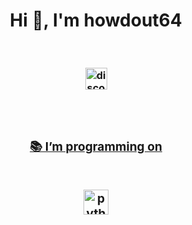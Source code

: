 <h1 align="center">Hi 👋, I'm howdout64</h1> <br />
<h3 align="center">
  <a href="https://www.youtube.com/@codeonrock" target="blank"><img width="35" alt="discord" src="https://cdn-icons-png.flaticon.com/512/3670/3670157.png">
  <h3 align="center"> <br />
<h3 align="center">📚 I’m programming on <h3 align="center"> <br />
<img width="40" alt="python" src="https://upload.wikimedia.org/wikipedia/commons/thumb/c/c3/Python-logo-notext.svg/1869px-Python-logo-notext.svg.png">
